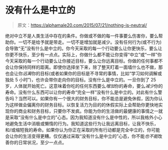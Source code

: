 # 没有什么是中立的

> 原文：<https://alphamale20.com/2015/07/21/nothing-is-neutral/>

绝对中立不是人类生活中存在的条件。你做或不做的每一件事要么伤害你，要么帮助你。一切不是给予就是带走。一切不是增加就是减少。没有任何行为(或不行为)会导致“无”没有什么是中立的。你今天采取的每一个行动要么让你更快乐，要么让你更不快乐，至少有一点点。实际上，你做什么都不能让你变得“中立”或“一样”你今天采取的每一个行动要么让你接近目标，要么让你远离目标。你做的任何事都不会让你保持同样的距离。即使你选择坐下来，除了整天盯着一面墙什么也不做，那也会让你*远离*你的目标(或者如果你的目标是不寻常的事情，比如“学习如何调解或独处 5 小时”)，也许会带你走向你的目标。没有什么是中立的。一旦你到了 25 岁，人体就开始死亡。这意味着你吃的任何东西要么*增加*你的寿命，要么*减少*你的寿命。没有什么东西可以让你的寿命“完全一样”没有什么是中立的。对此有什么警告吗？当然可以。如果你有一个很大的财务目标，你不能总是避免休假，因为你认为这样做会偏离你的财务目标。以恢复活力为目的的休假实际上会帮助你更快地实现你的商业和财务目标，只要你不发疯。你能为你的生活做的最健康的事情之一就是采取“没有什么是中立的”心态。因为我知道没有什么是中性的，所以我格外小心地避免生活中消极或懒惰的行为。我知道这些行为让我远离目标，让我不快乐，和/或缩短我的寿命。如果你认为你正在采取的所有行动都是完全中立的，你可能会让你的生活变得更糟。仅仅通过采取“没有什么是中立的”心态，你不能*也不能*改善你的日常状况，至少一点点。